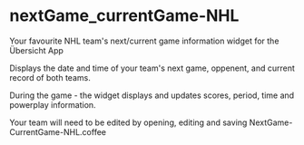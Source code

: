 # nextGame_currentGame-NHL
Your favourite NHL team's next/current game information widget for the Übersicht App

Displays the date and time of your team's next game, oppenent, and current record of both teams.

During the game - the widget displays and updates scores, period, time and powerplay information.

Your team will need to be edited by opening, editing and saving NextGame-CurrentGame-NHL.coffee
